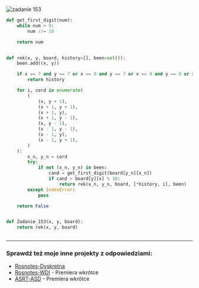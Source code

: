 <picture>
  <source srcset="../../srt/zbior_zadan/153.png" media="(prefers-color-scheme: light)">
  <source srcset="../../srt/zbior_zadan/black_153.png" media="(prefers-color-scheme: dark)">
  <img src="../../srt/zbior_zadan/black_153.png" alt="zadanie 153">
</picture>

```python
def get_first_digit(num):
    while num > 9:
        num //= 10

    return num


def rek(x, y, board, history=[], been=set()):
    been.add((x, y))

    if x == 7 and y == 7 or x == 0 and y == 7 or x == 0 and y == 0 or x == 7 and y == 0:
        return history

    for i, cord in enumerate(
        (
            (x, y + 1),
            (x + 1, y + 1),
            (x + 1, y),
            (x + 1, y - 1),
            (x, y - 1),
            (x - 1, y - 1),
            (x - 1, y),
            (x - 1, y + 1),
        )
    ):
        x_n, y_n = cord
        try:
            if not (x_n, y_n) in been:
                cand = get_first_digit(board[y_n][x_n])
                if cand > board[y][x] % 10:
                    return rek(x_n, y_n, board, [*history, i], been)
        except IndexError:
            pass

    return False


def Zadanie_153(x, y, board):
    return rek(x, y, board)



```

---
### Sprawdź też moje inne projekty z odpowiedziami:
- [Rosnotes-Dyskretna](https://github.com/kamilGie/Rosnotes-Dyskretna)
- [Rosnotes-WDI](https://github.com/kamilGie/Rosnotes-WDI) - Premiera wkrótce
- [ASRT-ASD](https://github.com/kamilGie/Rosnotes-Dyskretna) - Premiera wkrótce
